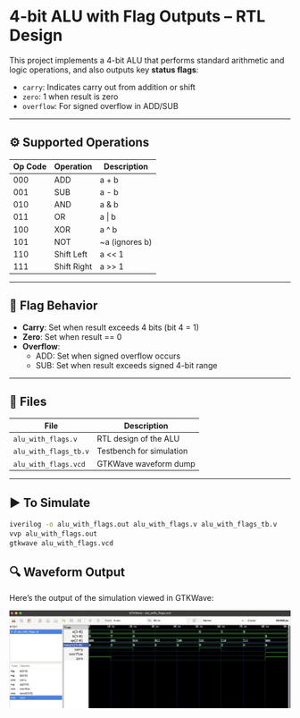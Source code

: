 # 4-bit ALU with Flag Outputs – RTL Design

This project implements a 4-bit ALU that performs standard arithmetic and logic operations, and also outputs key **status flags**:

- `carry`: Indicates carry out from addition or shift
- `zero`: 1 when result is zero
- `overflow`: For signed overflow in ADD/SUB

---

## ⚙️ Supported Operations

| Op Code | Operation      | Description            |
|---------|----------------|------------------------|
| 000     | ADD            | a + b                  |
| 001     | SUB            | a - b                  |
| 010     | AND            | a & b                  |
| 011     | OR             | a \| b                 |
| 100     | XOR            | a ^ b                  |
| 101     | NOT            | ~a (ignores b)         |
| 110     | Shift Left     | a << 1                 |
| 111     | Shift Right    | a >> 1                 |

---

## 📘 Flag Behavior

- **Carry**: Set when result exceeds 4 bits (bit 4 = 1)
- **Zero**: Set when result == 0
- **Overflow**:
  - ADD: Set when signed overflow occurs
  - SUB: Set when result exceeds signed 4-bit range

---

## 🧪 Files

| File                 | Description            |
|----------------------|------------------------|
| `alu_with_flags.v`   | RTL design of the ALU  |
| `alu_with_flags_tb.v`| Testbench for simulation |
| `alu_with_flags.vcd` | GTKWave waveform dump  |

---

## ▶️ To Simulate

```bash
iverilog -o alu_with_flags.out alu_with_flags.v alu_with_flags_tb.v
vvp alu_with_flags.out
gtkwave alu_with_flags.vcd
```
## 🔍 Waveform Output

Here’s the output of the simulation viewed in GTKWave:

![Waveform](alu_with_flags.png)